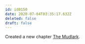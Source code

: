 ```yaml
---
id: id0150
date: 2020-07-04T03:35:17.632Z
deleted: false
draft: false
---
```


Created a new chapter [The Mudlark][1].

[1]: the-mudlark.html
